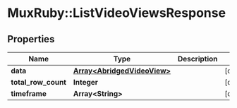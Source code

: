 # MuxRuby::ListVideoViewsResponse

## Properties
Name | Type | Description | Notes
------------ | ------------- | ------------- | -------------
**data** | [**Array&lt;AbridgedVideoView&gt;**](AbridgedVideoView.md) |  | [optional] 
**total_row_count** | **Integer** |  | [optional] 
**timeframe** | **Array&lt;String&gt;** |  | [optional] 


